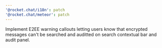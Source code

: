 ```yaml
---
'@rocket.chat/i18n': patch
'@rocket.chat/meteor': patch
---
```


Implement E2EE warning callouts letting users know that encrypted messages can't be searched and auditted on search contextual bar and audit panel.

